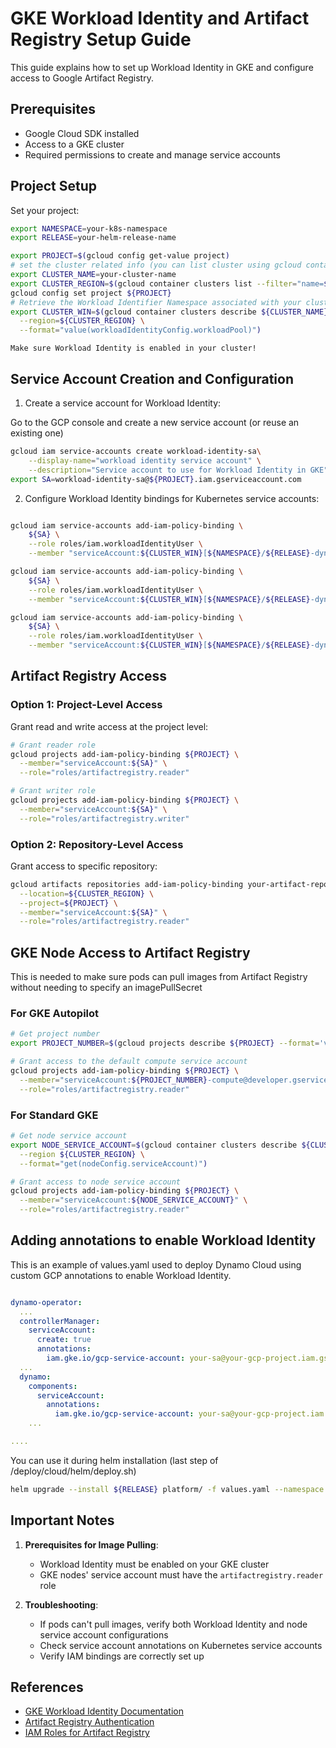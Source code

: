 # GKE Workload Identity and Artifact Registry Setup Guide

This guide explains how to set up Workload Identity in GKE and configure access to Google Artifact Registry.

## Prerequisites

- Google Cloud SDK installed
- Access to a GKE cluster
- Required permissions to create and manage service accounts

## Project Setup

Set your project:
```bash
export NAMESPACE=your-k8s-namespace
export RELEASE=your-helm-release-name

export PROJECT=$(gcloud config get-value project)
# set the cluster related info (you can list cluster using gcloud container clusters list)
export CLUSTER_NAME=your-cluster-name
export CLUSTER_REGION=$(gcloud container clusters list --filter="name=${CLUSTER_NAME}" --format="get(location)")
gcloud config set project ${PROJECT}
# Retrieve the Workload Identifier Namespace associated with your cluster:
export CLUSTER_WIN=$(gcloud container clusters describe ${CLUSTER_NAME} \
  --region=${CLUSTER_REGION} \
  --format="value(workloadIdentityConfig.workloadPool)")
```

```{important}
Make sure Workload Identity is enabled in your cluster!
```


## Service Account Creation and Configuration

1. Create a service account for Workload Identity:

Go to the GCP console and create a new service account (or reuse an existing one)

```bash
gcloud iam service-accounts create workload-identity-sa\
    --display-name="workload identity service account" \
    --description="Service account to use for Workload Identity in GKE"
export SA=workload-identity-sa@${PROJECT}.iam.gserviceaccount.com
```

2. Configure Workload Identity bindings for Kubernetes service accounts:
```bash

gcloud iam service-accounts add-iam-policy-binding \
    ${SA} \
    --role roles/iam.workloadIdentityUser \
    --member "serviceAccount:${CLUSTER_WIN}[${NAMESPACE}/${RELEASE}-dynamo-operator-controller-manager]"

gcloud iam service-accounts add-iam-policy-binding \
    ${SA} \
    --role roles/iam.workloadIdentityUser \
    --member "serviceAccount:${CLUSTER_WIN}[${NAMESPACE}/${RELEASE}-dynamo-operator-image-builder]"

gcloud iam service-accounts add-iam-policy-binding \
    ${SA} \
    --role roles/iam.workloadIdentityUser \
    --member "serviceAccount:${CLUSTER_WIN}[${NAMESPACE}/${RELEASE}-dynamo-operator-component]"
```

## Artifact Registry Access

### Option 1: Project-Level Access

Grant read and write access at the project level:
```bash
# Grant reader role
gcloud projects add-iam-policy-binding ${PROJECT} \
  --member="serviceAccount:${SA}" \
  --role="roles/artifactregistry.reader"

# Grant writer role
gcloud projects add-iam-policy-binding ${PROJECT} \
  --member="serviceAccount:${SA}" \
  --role="roles/artifactregistry.writer"
```

### Option 2: Repository-Level Access

Grant access to specific repository:
```bash
gcloud artifacts repositories add-iam-policy-binding your-artifact-repository \
  --location=${CLUSTER_REGION} \
  --project=${PROJECT} \
  --member="serviceAccount:${SA}" \
  --role="roles/artifactregistry.reader"
```

## GKE Node Access to Artifact Registry

This is needed to make sure pods can pull images from Artifact Registry without needing to specify an imagePullSecret

### For GKE Autopilot

```bash
# Get project number
export PROJECT_NUMBER=$(gcloud projects describe ${PROJECT} --format='value(projectNumber)')

# Grant access to the default compute service account
gcloud projects add-iam-policy-binding ${PROJECT} \
  --member="serviceAccount:${PROJECT_NUMBER}-compute@developer.gserviceaccount.com" \
  --role="roles/artifactregistry.reader"
```

### For Standard GKE

```bash
# Get node service account
export NODE_SERVICE_ACCOUNT=$(gcloud container clusters describe ${CLUSTER_NAME} \
  --region ${CLUSTER_REGION} \
  --format="get(nodeConfig.serviceAccount)")

# Grant access to node service account
gcloud projects add-iam-policy-binding ${PROJECT} \
  --member="serviceAccount:${NODE_SERVICE_ACCOUNT}" \
  --role="roles/artifactregistry.reader"
```

## Adding annotations to enable Workload Identity

This is an example of values.yaml used to deploy Dynamo Cloud using custom GCP annotations to enable Workload Identity.

```yaml

dynamo-operator:
  ...
  controllerManager:
    serviceAccount:
      create: true
      annotations:
        iam.gke.io/gcp-service-account: your-sa@your-gcp-project.iam.gserviceaccount.com
  ...
  dynamo:
    components:
      serviceAccount:
        annotations:
          iam.gke.io/gcp-service-account: your-sa@your-gcp-project.iam.gserviceaccount.com
    ...

....
```

You can use it during helm installation (last step of /deploy/cloud/helm/deploy.sh)

```bash
helm upgrade --install ${RELEASE} platform/ -f values.yaml --namespace ${NAMESPACE}
```

## Important Notes

1. **Prerequisites for Image Pulling**:
   - Workload Identity must be enabled on your GKE cluster
   - GKE nodes' service account must have the `artifactregistry.reader` role

2. **Troubleshooting**:
   - If pods can't pull images, verify both Workload Identity and node service account configurations
   - Check service account annotations on Kubernetes service accounts
   - Verify IAM bindings are correctly set up

## References

- [GKE Workload Identity Documentation](https://cloud.google.com/kubernetes-engine/docs/how-to/workload-identity)
- [Artifact Registry Authentication](https://cloud.google.com/artifact-registry/docs/docker/authentication)
- [IAM Roles for Artifact Registry](https://cloud.google.com/artifact-registry/docs/access-control)